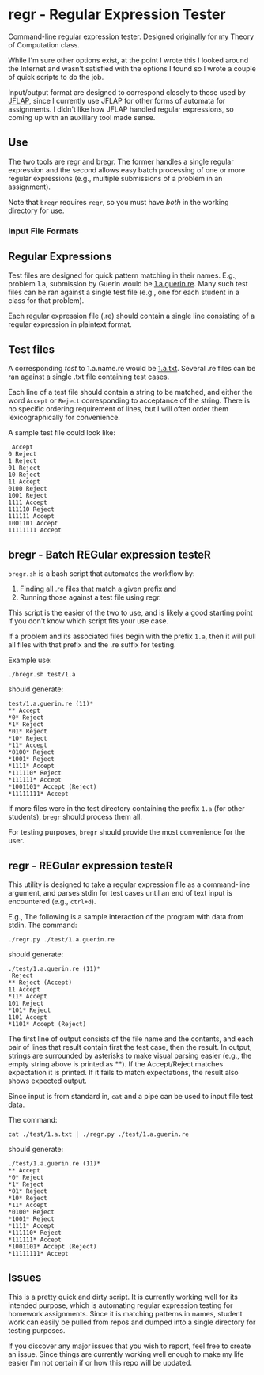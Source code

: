 # regr - Regular Expression Tester

Command-line regular expression tester. Designed originally for my Theory of Computation class.

While I'm sure other options exist, at the point I wrote this I looked around the Internet and wasn't satisfied with the options I found so I wrote a couple of quick scripts to do the job.

Input/output format are designed to correspond closely to those used by [JFLAP](https://www.jflap.org/), since I currently use JFLAP for other forms of automata for assignments. I didn't like how JFLAP handled regular expressions, so coming up with an auxiliary tool made sense.

## Use

The two tools are [regr](./regr.py) and [bregr](./bregr.sh). The former handles a single regular expression and the second allows easy batch processing of one or more regular expressions (e.g., multiple submissions of a problem in an assignment).

Note that `bregr` requires `regr`, so you must have *both* in the working directory for use.

### Input File Formats

## Regular Expressions
Test files are designed for quick pattern matching in their names. E.g., problem 1.a, submission by Guerin would be [1.a.guerin.re](./test/1.a.guerin.re). Many such test files can be ran against a single test file (e.g., one for each student in a class for that problem).

Each regular expression file (.re) should contain a single line consisting of a regular expression in plaintext format.

## Test files
A corresponding *test* to 1.a.name.re would be [1.a.txt](./test/1.a.txt). Several .re files can be ran against a single .txt file containing test cases.

Each line of a test file should contain a string to be matched, and either the word `Accept` or `Reject` corresponding to acceptance of the string. There is no specific ordering requirement of lines, but I will often order them lexicographically for convenience.

A sample test file could look like:
```
 Accept
0 Reject
1 Reject
01 Reject
10 Reject
11 Accept
0100 Reject
1001 Reject
1111 Accept
111110 Reject
111111 Accept
1001101 Accept
11111111 Accept
```

## bregr - Batch REGular expression testeR

`bregr.sh` is a bash script that automates the workflow by:
1. Finding all .re files that match a given prefix and
2. Running those against a test file using regr.

This script is the easier of the two to use, and is likely a good starting point if you don't know which script fits your use case.

If a problem and its associated files begin with the prefix `1.a`, then it will pull all files with that prefix and the .re suffix for testing.

Example use:
```
./bregr.sh test/1.a
```

should generate:
```
test/1.a.guerin.re (11)*
** Accept 
*0* Reject 
*1* Reject 
*01* Reject 
*10* Reject 
*11* Accept 
*0100* Reject 
*1001* Reject 
*1111* Accept 
*111110* Reject 
*111111* Accept 
*1001101* Accept (Reject)
*11111111* Accept 
```

If more files were in the test directory containing the prefix `1.a` (for other students), `bregr` should process them all.

For testing purposes, `bregr` should provide the most convenience for the user.


## regr - REGular expression testeR

This utility is designed to take a regular expression file as a command-line argument, and parses stdin for test cases until an end of text input is encountered (e.g., `ctrl+d`).

E.g., The following is a sample interaction of the program with data from stdin. The command:
```
./regr.py ./test/1.a.guerin.re
```

should generate:

```
./test/1.a.guerin.re (11)*
 Reject
** Reject (Accept)
11 Accept
*11* Accept 
101 Reject
*101* Reject 
1101 Accept
*1101* Accept (Reject)
```

The first line of output consists of the file name and the contents, and each pair of lines that result contain first the test case, then the result. In output, strings are surrounded by asterisks to make visual parsing easier (e.g., the empty string above is printed as \*\*). If the Accept/Reject matches expectation it is printed. If it fails to match expectations, the result also shows expected output.

Since input is from standard in, `cat` and a pipe can be used to input file test data.

The command:
```
cat ./test/1.a.txt | ./regr.py ./test/1.a.guerin.re
```

should generate:

```
./test/1.a.guerin.re (11)*
** Accept 
*0* Reject 
*1* Reject 
*01* Reject 
*10* Reject 
*11* Accept 
*0100* Reject 
*1001* Reject 
*1111* Accept 
*111110* Reject 
*111111* Accept 
*1001101* Accept (Reject)
*11111111* Accept 
```

## Issues
This is a pretty quick and dirty script. It is currently working well for its intended purpose, which is automating regular expression testing for homework assignments. Since it is matching patterns in names, student work can easily be pulled from repos and dumped into a single directory for testing purposes.

If you discover any major issues that you wish to report, feel free to create an issue. Since things are currently working well enough to make my life easier I'm not certain if or how this repo will be updated.
